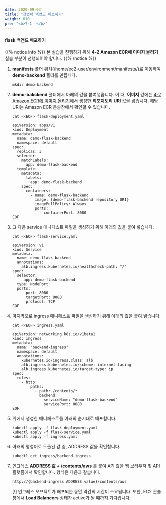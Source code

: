 ```yaml
---
date: 2020-09-03
title: "첫번째 백앤드 배포하기"
weight: 610
pre: "<b>7-1  </b>"
---
```


#### flask 백앤드 배포하기

{{% notice info %}}
본 실습을 진행하기 위해 **4-2 Amazon ECR에 이미지 올리기** 실습 부분이 선행되어야 합니다.
{{% /notice %}}

1. **manifests** 폴더 위치(/home/ec2-user/environment/manifests/)로 이동하여 **demo-backend** 폴더를 만듭니다.
    ```
    mkdir demo-backend
    ```
2. **demo-bakckend** 폴더에서 아래의 값을 붙여넣습니다. 이 때, **이미지** 값에는 [4-2 Amazon ECR에 이미지 올리기](https://master.d3s71i2n51x60t.amplifyapp.com/ko/container_image/push_to_ecr/)에서 생성한 **리포지토리 URI** 값을 넣습니다. 해당 URI는 Amazon ECR 콘솔창에서 확인할 수 있습니다.
    ```
    cat <<EOF> flask-deployment.yaml
    ---
    apiVersion: apps/v1
    kind: Deployment
    metadata:
      name: demo-flask-backend
      namespace: default
    spec:
      replicas: 3
      selector:
        matchLabels:
          app: demo-flask-backend
      template:
        metadata:
          labels:
            app: demo-flask-backend
        spec:
          containers:
            - name: demo-flask-backend
              image: {demo-flask-backend repository URI}
              imagePullPolicy: Always
              ports:
                - containerPort: 8080
    EOF
    ```
3. 그 다음 service 매니페스트 파일을 생성하기 위해 아래의 값을 붙여 넣습니다.
    ```
    cat <<EOF> flask-service.yaml
    ---
    apiVersion: v1
    kind: Service
    metadata:
      name: demo-flask-backend
      annotations:
        alb.ingress.kubernetes.io/healthcheck-path: "/"
    spec:
      selector:
         app: demo-flask-backend
      type: NodePort
      ports:
        - port: 8080
          targetPort: 8080
          protocol: TCP
    EOF
    ```

4. 마지막으로 ingress 매니페스트 파일을 생성하기 위해 아래의 값을 붙여 넣습니다.
    ```
    cat <<EOF> ingress.yaml
    ---
    apiVersion: networking.k8s.io/v1beta1
    kind: Ingress
    metadata:
      name: "backend-ingress"
      namespace: default
      annotations:
        kubernetes.io/ingress.class: alb
        alb.ingress.kubernetes.io/scheme: internet-facing
        alb.ingress.kubernetes.io/target-type: ip
    spec:
      rules:
        - http:
            paths:
              - path: /contents/*
                backend:
                  serviceName: "demo-flask-backend"
                  servicePort: 8080
    EOF
    ```

5.  위에서 생성한 매니페스트를 아래의 순서대로 배포합니다.
    ```
    kubectl apply -f flask-deployment.yaml
    kubectl apply -f flask-service.yaml
    kubectl apply -f ingress.yaml
    ```
6. 아래의 명렁어로 도출된 값 중, ADDRESS 값을 확인합니다.
    ```
    kubectl get ingress/backend-ingress
    ```
7. 인그레스 **ADDRESS 값 + /contents/aws** 를 붙여 API 값을 웹 브라우저 및 API 플랫폼에서 확인합니다. 형식은 다음과 같습니다.
    ```
    http://{backend-ingress ADDRESS value}/contents/aws
    ```
    [!] 인그레스 오브젝트가 배포되는 동안 약간의 시간이 소요됩니다. 또한, EC2 콘솔창에서 **Load Balancers** 상태가 active가 될 때까지 기다립니다.